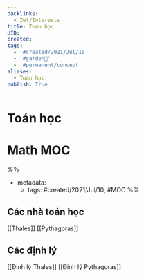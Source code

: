```yaml
---
backlinks:
  - Zet/Interests
title: Toán học
UID: 
created: 
tags:
  - '#created/2021/Jul/10'
  - '#garden🏡'
  - '#permanent/concept'
aliases:
  - Toán học
publish: True
---
```

# Toán học



# Math MOC

%% 
- metadata:
	- tags: #created/2021/Jul/10, #MOC 
%%

## Các nhà toán học
[[Thales]] 
[[Pythagoras]]

## Các định lý 
[[Định lý Thales]]
[[Định lý Pythagoras]]
